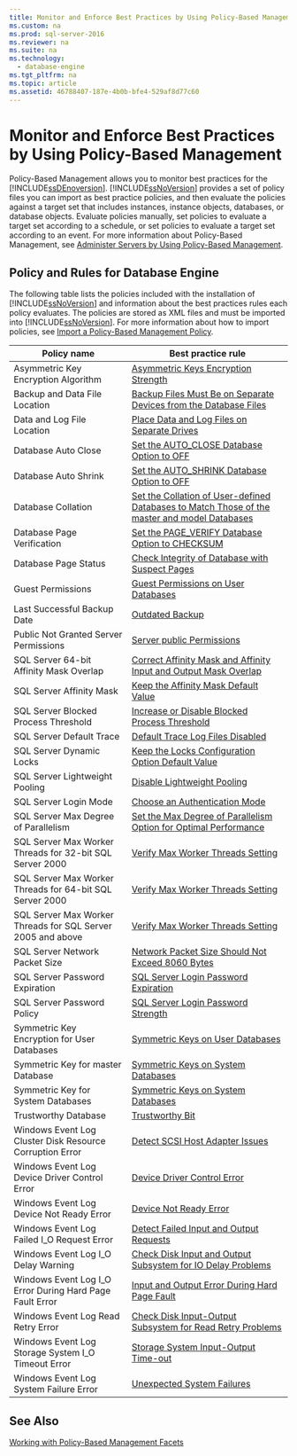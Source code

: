 ```yaml
---
title: Monitor and Enforce Best Practices by Using Policy-Based Management
ms.custom: na
ms.prod: sql-server-2016
ms.reviewer: na
ms.suite: na
ms.technology: 
  - database-engine
ms.tgt_pltfrm: na
ms.topic: article
ms.assetid: 46788407-187e-4b0b-bfe4-529af8d77c60
---
```

# Monitor and Enforce Best Practices by Using Policy-Based Management
  Policy\-Based Management allows you to monitor best practices for the [!INCLUDE[ssDEnoversion](../../Token\Other/ssDEnoversion_md.md)]. [!INCLUDE[ssNoVersion](../../Token\Other/ssNoVersion_md.md)] provides a set of policy files you can import as best practice policies, and then evaluate the policies against a target set that includes instances, instance objects, databases, or database objects. Evaluate policies manually, set policies to evaluate a target set according to a schedule, or set policies to evaluate a target set according to an event. For more information about Policy\-Based Management, see [Administer Servers by Using Policy-Based Management](../../Topics\TopicNameNotContainA/Administer-Servers-by-Using-Policy-Based-Management.md).  
  
## Policy and Rules for Database Engine  
 The following table lists the policies included with the installation of [!INCLUDE[ssNoVersion](../../Token\Other/ssNoVersion_md.md)] and information about the best practices rules each policy evaluates. The policies are stored as XML files and must be imported into [!INCLUDE[ssNoVersion](../../Token\Other/ssNoVersion_md.md)]. For more information about how to import policies, see [Import a Policy-Based Management Policy](../../Topics\TopicNameContainA/Import-a-Policy-Based-Management-Policy.md).  
  
|Policy name|Best practice rule|  
|-----------------|------------------------|  
|Asymmetric Key Encryption Algorithm|[Asymmetric Keys Encryption Strength](../../Topics\TopicNameNotContainA/Asymmetric-Keys-Encryption-Strength.md)|  
|Backup and Data File Location|[Backup Files Must Be on Separate Devices from the Database Files](../../Topics\TopicNameNotContainA/Backup-Files-Must-Be-on-Separate-Devices-from-the-Database-Files.md)|  
|Data and Log File Location|[Place Data and Log Files on Separate Drives](../../Topics\TopicNameNotContainA/Place-Data-and-Log-Files-on-Separate-Drives.md)|  
|Database Auto Close|[Set the AUTO_CLOSE Database Option to OFF](../../Topics\TopicNameNotContainA/Set-the-AUTO_CLOSE-Database-Option-to-OFF.md)|  
|Database Auto Shrink|[Set the AUTO_SHRINK Database Option to OFF](../../Topics\TopicNameNotContainA/Set-the-AUTO_SHRINK-Database-Option-to-OFF.md)|  
|Database Collation|[Set the Collation of User-defined Databases to Match Those of the master and model Databases](../../Topics\TopicNameNotContainA/Set-the-Collation-of-User-defined-Databases-to-Match-Those-of-the-master-and-model-Databases.md)|  
|Database Page Verification|[Set the PAGE_VERIFY Database Option to CHECKSUM](../../Topics\TopicNameNotContainA/Set-the-PAGE_VERIFY-Database-Option-to-CHECKSUM.md)|  
|Database Page Status|[Check Integrity of Database with Suspect Pages](../../Topics\TopicNameNotContainA/Check-Integrity-of-Database-with-Suspect-Pages.md)|  
|Guest Permissions|[Guest Permissions on User Databases](../../Topics\TopicNameNotContainA/Guest-Permissions-on-User-Databases.md)|  
|Last Successful Backup Date|[Outdated Backup](../../Topics\TopicNameNotContainA/Outdated-Backup.md)|  
|Public Not Granted Server Permissions|[Server public Permissions](../../Topics\TopicNameNotContainA/Server-public-Permissions.md)|  
|SQL Server 64\-bit Affinity Mask Overlap|[Correct Affinity Mask and Affinity Input and Output Mask Overlap](../../Topics\TopicNameNotContainA/Correct-Affinity-Mask-and-Affinity-Input-and-Output-Mask-Overlap.md)|  
|SQL Server Affinity Mask|[Keep the Affinity Mask Default Value](../../Topics\TopicNameNotContainA/Keep-the-Affinity-Mask-Default-Value.md)|  
|SQL Server Blocked Process Threshold|[Increase or Disable Blocked Process Threshold](../../Topics\TopicNameNotContainA/Increase-or-Disable-Blocked-Process-Threshold.md)|  
|SQL Server Default Trace|[Default Trace Log Files Disabled](../../Topics\TopicNameNotContainA/Default-Trace-Log-Files-Disabled.md)|  
|SQL Server Dynamic Locks|[Keep the Locks Configuration Option Default Value](../../Topics\TopicNameNotContainA/Keep-the-Locks-Configuration-Option-Default-Value.md)|  
|SQL Server Lightweight Pooling|[Disable Lightweight Pooling](../../Topics\TopicNameNotContainA/Disable-Lightweight-Pooling.md)|  
|SQL Server Login Mode|[Choose an Authentication Mode](../../Topics\TopicNameNotContainA/Choose-an-Authentication-Mode.md)|  
|SQL Server Max Degree of Parallelism|[Set the Max Degree of Parallelism Option for Optimal Performance](../../Topics\TopicNameNotContainA/Set-the-Max-Degree-of-Parallelism-Option-for-Optimal-Performance.md)|  
|SQL Server Max Worker Threads for 32\-bit SQL Server 2000|[Verify Max Worker Threads Setting](../../Topics\TopicNameNotContainA/Verify-Max-Worker-Threads-Setting.md)|  
|SQL Server Max Worker Threads for 64\-bit SQL Server 2000|[Verify Max Worker Threads Setting](../../Topics\TopicNameNotContainA/Verify-Max-Worker-Threads-Setting.md)|  
|SQL Server Max Worker Threads for SQL Server 2005 and above|[Verify Max Worker Threads Setting](../../Topics\TopicNameNotContainA/Verify-Max-Worker-Threads-Setting.md)|  
|SQL Server Network Packet Size|[Network Packet Size Should Not Exceed 8060 Bytes](../../Topics\TopicNameNotContainA/Network-Packet-Size-Should-Not-Exceed-8060-Bytes.md)|  
|SQL Server Password Expiration|[SQL Server Login Password Expiration](../../Topics\TopicNameNotContainA/SQL-Server-Login-Password-Expiration.md)|  
|SQL Server Password Policy|[SQL Server Login Password Strength](../../Topics\TopicNameNotContainA/SQL-Server-Login-Password-Strength.md)|  
|Symmetric Key Encryption for User Databases|[Symmetric Keys on User Databases](../../Topics\TopicNameNotContainA/Symmetric-Keys-on-User-Databases.md)|  
|Symmetric Key for master Database|[Symmetric Keys on System Databases](../../Topics\TopicNameNotContainA/Symmetric-Keys-on-System-Databases.md)|  
|Symmetric Key for System Databases|[Symmetric Keys on System Databases](../../Topics\TopicNameNotContainA/Symmetric-Keys-on-System-Databases.md)|  
|Trustworthy Database|[Trustworthy Bit](../../Topics\TopicNameNotContainA/Trustworthy-Bit.md)|  
|Windows Event Log Cluster Disk Resource Corruption Error|[Detect SCSI Host Adapter Issues](../../Topics\TopicNameNotContainA/Detect-SCSI-Host-Adapter-Issues.md)|  
|Windows Event Log Device Driver Control Error|[Device Driver Control Error](../../Topics\TopicNameNotContainA/Device-Driver-Control-Error.md)|  
|Windows Event Log Device Not Ready Error|[Device Not Ready Error](../../Topics\TopicNameNotContainA/Device-Not-Ready-Error.md)|  
|Windows Event Log Failed I\_O Request Error|[Detect Failed Input and Output Requests](../../Topics\TopicNameNotContainA/Detect-Failed-Input-and-Output-Requests.md)|  
|Windows Event Log I\_O Delay Warning|[Check Disk Input and Output Subsystem for IO Delay Problems](../../Topics\TopicNameNotContainA/Check-Disk-Input-and-Output-Subsystem-for-IO-Delay-Problems.md)|  
|Windows Event Log I\_O Error During Hard Page Fault Error|[Input and Output Error During Hard Page Fault](../../Topics\TopicNameNotContainA/Input-and-Output-Error-During-Hard-Page-Fault.md)|  
|Windows Event Log Read Retry Error|[Check Disk Input-Output Subsystem for Read Retry Problems](../../Topics\TopicNameNotContainA/Check-Disk-Input-Output-Subsystem-for-Read-Retry-Problems.md)|  
|Windows Event Log Storage System I\_O Timeout Error|[Storage System Input-Output Time-out](../../Topics\TopicNameNotContainA/Storage-System-Input-Output-Time-out.md)|  
|Windows Event Log System Failure Error|[Unexpected System Failures](../../Topics\TopicNameNotContainA/Unexpected-System-Failures.md)|  
  
## See Also  
 [Working with Policy-Based Management Facets](../../Topics\TopicNameNotContainA/Working-with-Policy-Based-Management-Facets.md)  
  
  